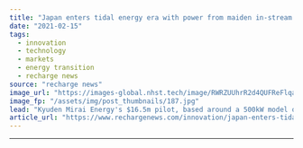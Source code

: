 ```yaml
---
title: "Japan enters tidal energy era with power from maiden in-stream tidal turbine"
date: "2021-02-15"
tags: 
  - innovation
  - technology
  - markets
  - energy transition
  - recharge news
source: "recharge news"
image_url: "https://images-global.nhst.tech/image/RWRZUUhrR2d4QUFReFlqaG9RUmNRdkorbFdaN3F1TkVyVVNTTjdFY2MrND0=/nhst/binary/48f06b52171b188cfc0d041c6cb2cdf0"
image_fp: "/assets/img/post_thumbnails/187.jpg"
lead: "Kyuden Mirai Energy's $16.5m pilot, based around a 500kW model of Simec Atlantis AR1500 technology, generates lead-off 10MWh at location in straits of Naru Island"
article_url: "https://www.rechargenews.com/innovation/japan-enters-tidal-energy-era-with-power-from-maiden-in-stream-tidal-turbine/2-1-963258"
---
```


---
